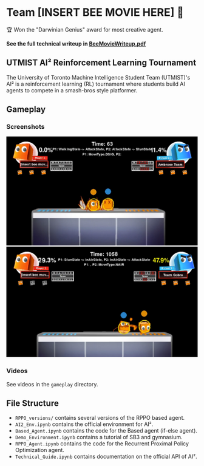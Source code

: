 # Team [INSERT BEE MOVIE HERE] 🐝
🏆 Won the "Darwinian Genius" award for most creative agent.

<b> See the full technical writeup in [BeeMovieWriteup.pdf](https://github.com/jb-cheng/SmashBros-RL-Bot-BeeMovie/blob/main/BeeMovieWriteup.pdf) </b>

## UTMIST AI² Reinforcement Learning Tournament
The University of Toronto Machine Intelligence Student Team (UTMIST)'s AI² is a reinforcement learning (RL) tournament where students build AI agents to compete in a smash-bros style platformer.

## Gameplay
### Screenshots

![Gameplay Screenshot 2](gameplay/screenshot2.png)
![Gameplay Screenshot 1](gameplay/screenshot1.PNG)

### Videos
See videos in the `gameplay` directory.

## File Structure
- `RPPO_versions/` contains several versions of the RPPO based agent.
- `AI2_Env.ipynb` contains the official environment for AI².
- `Based_Agent.ipynb` contains the code for the Based agent (if-else agent).
- `Demo_Environment.ipynb` contains a tutorial of SB3 and gymnasium.
- `RPPO_Agent.ipynb` contains the code for the Recurrent Proximal Policy Optimization agent.
- `Technical_Guide.ipynb` contains documentation on the official API of AI².